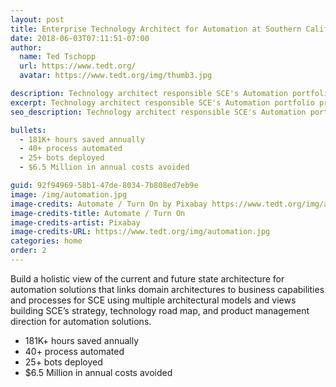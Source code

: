 ```yaml
---
layout: post
title: Enterprise Technology Architect for Automation at Southern California Edison
date: 2018-06-03T07:11:51-07:00
author:
  name: Ted Tschopp
  url: https://www.tedt.org/
  avatar: https://www.tedt.org/img/thumb3.jpg

description: Technology architect responsible SCE's Automation portfolio providing strategy, technology road map, and product management for automation solutions.   
excerpt: Technology architect responsible SCE's Automation portfolio providing strategy, technology road map, and product management for automation solutions.   
seo_description: Technology architect responsible SCE's Automation portfolio providing strategy, technology road map, and product management for automation solutions.  

bullets:
  - 181K+ hours saved annually
  - 40+ process automated
  - 25+ bots deployed
  - $6.5 Million in annual costs avoided

guid: 92f94969-58b1-47de-8034-7b808ed7eb9e
image: /img/automation.jpg
image-credits: Automate / Turn On by Pixabay https://www.tedt.org/img/automation.jpg  
image-credits-title: Automate / Turn On
image-credits-artist: Pixabay
image-credits-URL: https://www.tedt.org/img/automation.jpg
categories: home
order: 2
---
```


Build a holistic view of the current and future state architecture for automation solutions that links domain architectures to business capabilities and processes for SCE using multiple architectural models and views building SCE’s strategy, technology road map, and product management direction for automation solutions.
* 181K+ hours saved annually
* 40+ process automated
* 25+ bots deployed
* $6.5 Million in annual costs avoided